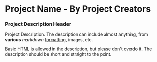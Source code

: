# Project Name - By Project Creators
### Project Description Header
Project Description.
The description can include almost anything, from **various** *markdown* [formatting](https://twitter.com/kruzshady), images, etc.
<br />
<!-- Try using the "<br />" tag! It creates new lines 👀 -->
Basic HTML is allowed in the description, but please don't overdo it. The description should be short and straight to the point.

